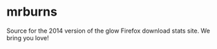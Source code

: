 mrburns
=======

Source for the 2014 version of the glow Firefox download stats site. We bring you love!
